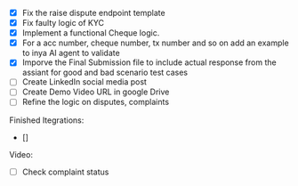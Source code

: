 - [x] Fix the raise dispute endpoint template
- [x] Fix faulty logic of KYC
- [x] Implement a functional Cheque logic.
- [x] For a acc number, cheque number, tx number and so on add an example to inya AI agent to validate
- [x] Imporve the Final Submission file to include actual response from the assiant for good and bad scenario test cases
- [ ] Create LinkedIn social media post
- [ ] Create Demo Video URL in google Drive
- [ ] Refine the logic on disputes, complaints

Finished Itegrations:

- []

Video:

- [ ] Check complaint status
